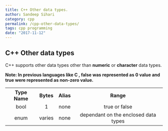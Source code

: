 ```yaml
---
title: C++ Other data types.
author: Sandeep Sihari
category: cpp
permalink: /cpp-other-data-types/
tags: cpp programming
date: "2017-11-12"
---
```


<h2>C++ Other data types</h2>

<p>
    C++ supports other data types other than <b>numeric</b> or <b>character</b> data types.
</p>

<p><b>Note: In previous languages like C , false was represented as 0 value and true were represented as non-zero value.</b></p>

<div class="table-responsive">
    <table class="table table-bordered">
        <tbody>
            <tr>
                <th align="center"><b>Type Name</b></th>
                <th align="center"><b>Bytes</b></th>
                <th align="center"><b>Alias</b></th>
                <th align="center"><b>Range</b></th>
            </tr>
            <tr>
                <td align="center">bool</td>
                <td align="center">1</td>
                <td align="center">none</td>
                <td align="center">true or false</td>
            </tr>
            <tr>
                <td align="center">enum</td>
                <td align="center">varies</td>
                <td align="center">none</td>
                <td align="center">dependant on the enclosed data types</td>
            </tr>
        </tbody>
    </table>
</div>
